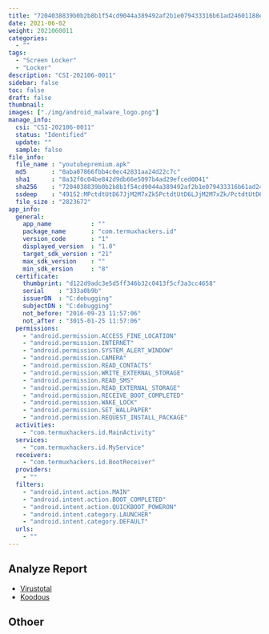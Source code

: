 ```yaml
---
title: "7204038839b0b2b8b1f54cd9044a389492af2b1e079433316b61ad24601188e9"
date: 2021-06-02
weight: 2021060011
categories:
  - ""
tags:
  - "Screen Locker"
  - "Locker"
description: "CSI-202106-0011"
sidebar: false
toc: false
draft: false
thumbnail: 
images: ["./img/android_malware_logo.png"]
manage_info:
  csi: "CSI-202106-0011"
  status: "Identified"
  update: ""
  sample: false
file_info:
  file_name : "youtubepremium.apk"
  md5       : "0aba07866fbb4c0ec42831aa24d22c7c"
  sha1	    : "8a32f0c04be842d9db66e5097b4ad29efced0041"
  sha256    : "7204038839b0b2b8b1f54cd9044a389492af2b1e079433316b61ad24601188e9"
  ssdeep    : "49152:MPctdtUtD67JjM2M7xZk5PctdtUtD6LJjM2M7xZk/PctdtUtD6dJjM2M7xZk1PcN:MP04D6tjkxoP04D69jkxmP04D6vjkxgw"
  file_size : "2823672"
app_info:
  general:
    app_name           : ""
    package_name       : "com.termuxhackers.id"
    version_code       : "1"
    displayed_version  : "1.0"
    target_sdk_version : "21"
    max_sdk_version    : ""
    min_sdk_ersion     : "8"
  certificate:
    thumbprint: "d122d9adc3e5d5ff346b32c0413f5cf3a3cc4658"
    serial    : "333a0b9b"
    issuerDN  : "C:debugging"
    subjectDN : "C:debugging"
    not_before: "2016-09-23 11:57:06"
    not_after : "3015-01-25 11:57:06"
  permissions:
    - "android.permission.ACCESS_FINE_LOCATION"
    - "android.permission.INTERNET"
    - "android.permission.SYSTEM_ALERT_WINDOW"
    - "android.permission.CAMERA"
    - "android.permission.READ_CONTACTS"
    - "android.permission.WRITE_EXTERNAL_STORAGE"
    - "android.permission.READ_SMS"
    - "android.permission.READ_EXTERNAL_STORAGE"
    - "android.permission.RECEIVE_BOOT_COMPLETED"
    - "android.permission.WAKE_LOCK"
    - "android.permission.SET_WALLPAPER"
    - "android.permission.REQUEST_INSTALL_PACKAGE"
  activities:
    - "com.termuxhackers.id.MainActivity"
  services:
    - "com.termuxhackers.id.MyService"
  receivers:
    - "com.termuxhackers.id.BootReceiver"
  providers:
    - ""
  filters:
    - "android.intent.action.MAIN"
    - "android.intent.action.BOOT_COMPLETED"
    - "android.intent.action.QUICKBOOT_POWERON"
    - "android.intent.category.LAUNCHER"
    - "android.intent.category.DEFAULT"
  urls:
    - ""
---
```


## Analyze Report

- [Virustotal](https://www.virustotal.com/gui/file/7204038839b0b2b8b1f54cd9044a389492af2b1e079433316b61ad24601188e9)
- [Koodous](https://koodous.com/apks/7204038839b0b2b8b1f54cd9044a389492af2b1e079433316b61ad24601188e9)

## Othoer

